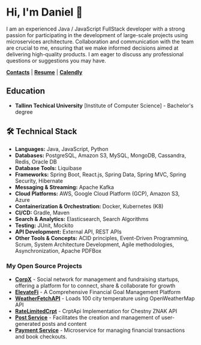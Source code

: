 # Hi, I'm Daniel 👋

I am an experienced Java / JavaScript FullStack developer with a strong passion for participating in the development of large-scale projects using microservices architecture. Collaboration and communication with the team are crucial to me, ensuring that we make informed decisions aimed at delivering high-quality products. I am eager to discuss any professional questions or suggestions you may have.

[**Contacts**](https://linktr.ee/ethiqque) |
[**Resume**](https://docs.google.com/document/d/1OwpGlnEnWOXEXOBzFzFKwQuzIVzCsdbK0R6Sg8CVvgI/edit) |
[**Calendly**](https://calendly.com/danielpyld-work/30min) 

## Education
* **Tallinn Techical University** [Institute of Computer Science] - Bachelor's degree

## 🛠 Technical Stack

* **Languages:** Java, JavaScript, Python
* **Databases:** PostgreSQL, Amazon S3, MySQL, MongoDB, Cassandra, Redis, Oracle DB
* **Database Tools:** Liquibase
* **Frameworks:** Spring Boot, React.js, Spring Data, Spring MVC, Spring Security, Hibernate
* **Messaging & Streaming:** Apache Kafka
* **Cloud Platforms:** AWS, Google Cloud Platform (GCP), Amazon S3, Azure
* **Containerization & Orchestration:** Docker, Kubernetes (K8)
* **CI/CD:** Gradle, Maven
* **Search & Analytics:** Elasticsearch, Search Algorithms
* **Testing:** JUnit, Mockito
* **API Development:** External API, REST APIs
* **Other Tools & Concepts:** ACID principles, Event-Driven Programming, Scrum, System Architecture Development, Agile methodologies, Asynchronization, Apache PDFBox
### My Open Source Projects
* [**CorpX**](https://github.com/Ethiqque/CorporationX) - Social network for management and fundraising startups, offering a platform for to connect, share & collaborate for growth
* [**ElevateFi**](https://github.com/Ethiqque/ElevateFi) - A Comprehensive Financial Goal Management Platform
* [**WeatherFetchAPI**](https://github.com/Ethiqque/WeatherFetchAPI) - Loads 100 city temperature using OpenWeatherMap API
* [**RateLimitedCrpt**](https://github.com/Ethiqque/RateLimitedCrpt) - CrptApi Implementation for Chestny ZNAK API
* [**Post Service**](https://github.com/CorporationX/post_service/tree/basilisk-master-bc4) - Facilitates the creation and management of user-generated posts and content
* [**Payment Service**](https://github.com/CorporationX/payment_service/tree/basilisk-master-bc4) - Microservice for managing financial transactions and book checkouts.
